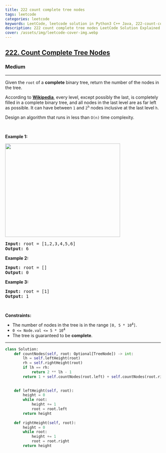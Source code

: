 ```yaml
---
title: 222 count complete tree nodes
tags: leetcode
categories: leetcode
keywords: LeetCode, leetcode solution in Python3 C++ Java, 222-count-complete-tree-nodes solution
description: 222 count complete tree nodes LeetCode Solution Explained
cover: /assets/img/leetcode-cover-img.webp
---
```





<h2><a href="https://leetcode.com/problems/count-complete-tree-nodes/">222. Count Complete Tree Nodes</a></h2><h3>Medium</h3><hr><div><p>Given the <code>root</code> of a <strong>complete</strong> binary tree, return the number of the nodes in the tree.</p>

<p>According to <strong><a href="http://en.wikipedia.org/wiki/Binary_tree#Types_of_binary_trees" target="_blank">Wikipedia</a></strong>, every level, except possibly the last, is completely filled in a complete binary tree, and all nodes in the last level are as far left as possible. It can have between <code>1</code> and <code>2<sup>h</sup></code> nodes inclusive at the last level <code>h</code>.</p>

<p>Design an algorithm that runs in less than&nbsp;<code data-stringify-type="code">O(n)</code>&nbsp;time complexity.</p>

<p>&nbsp;</p>
<p><strong>Example 1:</strong></p>
<img alt="" src="https://assets.leetcode.com/uploads/2021/01/14/complete.jpg" style="width: 372px; height: 302px;">
<pre><strong>Input:</strong> root = [1,2,3,4,5,6]
<strong>Output:</strong> 6
</pre>

<p><strong>Example 2:</strong></p>

<pre><strong>Input:</strong> root = []
<strong>Output:</strong> 0
</pre>

<p><strong>Example 3:</strong></p>

<pre><strong>Input:</strong> root = [1]
<strong>Output:</strong> 1
</pre>

<p>&nbsp;</p>
<p><strong>Constraints:</strong></p>

<ul>
	<li>The number of nodes in the tree is in the range <code>[0, 5 * 10<sup>4</sup>]</code>.</li>
	<li><code>0 &lt;= Node.val &lt;= 5 * 10<sup>4</sup></code></li>
	<li>The tree is guaranteed to be <strong>complete</strong>.</li>
</ul>
</div>

---




```python
class Solution:
    def countNodes(self, root: Optional[TreeNode]) -> int:
        lh = self.leftHeight(root)
        rh = self.rightHeight(root)
        if lh == rh:
            return 2 ** lh - 1
        return 1 + self.countNodes(root.left) + self.countNodes(root.right)
    
    
    def leftHeight(self, root):
        height = 0
        while root:
            height += 1
            root = root.left
        return height
    
    def rightHeight(self, root):
        height = 0
        while root:
            height += 1
            root = root.right
        return height
```
